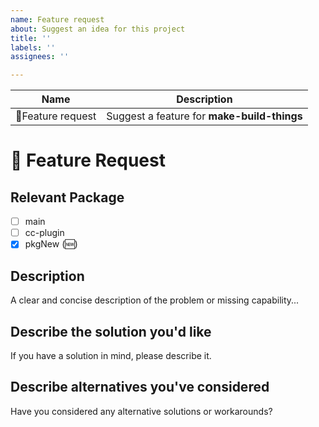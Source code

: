 ```yaml
---
name: Feature request
about: Suggest an idea for this project
title: ''
labels: ''
assignees: ''

---
```


| Name                       | Description               |
| -------------------------- | --------------------------|
| &#x1F680;Feature request   | Suggest a feature for __make-build-things__ |

# &#x1F680; Feature Request

## Relevant Package

<!-- edit -->
- [ ] main
- [ ] cc-plugin
- [x] pkgNew (&#x1F195;)

## Description

<!-- edit --> A clear and concise description of the problem or missing capability...

## Describe the solution you'd like

<!-- edit--> If you have a solution in mind, please describe it.

## Describe alternatives you've considered

<!-- edit--> Have you considered any alternative solutions or workarounds?
